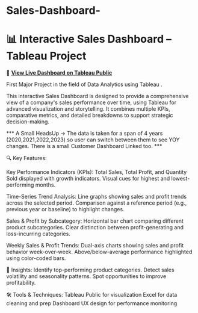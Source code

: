 # Sales-Dashboard-

# 📊 Interactive Sales Dashboard – Tableau Project
🔗 **[View Live Dashboard on Tableau Public](https://public.tableau.com/views/MajorProject1_17514805857820/SalesDashboard?:language=en-GB&:sid=&:redirect=auth&:display_count=n&:origin=viz_share_link)**  

First Major Project in the field of Data Analytics using Tableau  .

This interactive Sales Dashboard is designed to provide a comprehensive view of a company's sales performance over time, using Tableau for advanced visualization and storytelling. It combines multiple KPIs, comparative metrics, and detailed breakdowns to support strategic decision-making.

*** A Small HeadsUp -> The data is taken for a span of 4 years (2020,2021,2022,2023) so user can switch between them to see YOY changes. There is a small Customer Dashboard Linked too. ***


🔍 Key Features:

Key Performance Indicators (KPIs):
  Total Sales, Total Profit, and Quantity Sold displayed with growth indicators.
  Visual cues for highest and lowest-performing months.

Time-Series Trend Analysis:
  Line graphs showing sales and profit trends across the selected period.
  Comparison against a reference period (e.g., previous year or baseline) to highlight changes.

Sales & Profit by Subcategory:
  Horizontal bar chart comparing different product subcategories.
  Clear distinction between profit-generating and loss-incurring categories.

Weekly Sales & Profit Trends:
  Dual-axis charts showing sales and profit behavior week-over-week.
  Above/below-average performance highlighted using color-coded bars.

🎯 Insights:
  Identify top-performing product categories.
  Detect sales volatility and seasonality patterns.
  Spot opportunities to improve profitability.

🛠️ Tools & Techniques:
  Tableau Public for visualization
  Excel for data cleaning and prep
  Dashboard UX design for performance monitoring
